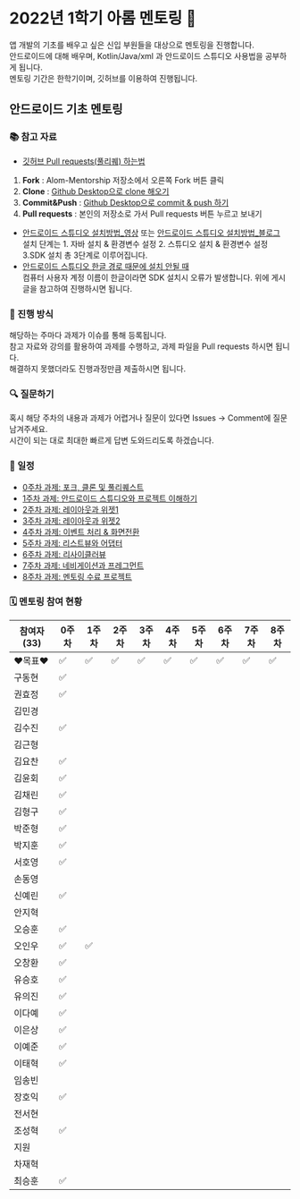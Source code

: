 # 2022년 1학기 아롬 멘토링 📗

앱 개발의 기초를 배우고 싶은 신입 부원들을 대상으로 멘토링을 진행합니다.  
안드로이드에 대해 배우며, Kotlin/Java/xml 과 안드로이드 스튜디오 사용법을 공부하게 됩니다.   
멘토링 기간은 한학기이며, 깃허브를 이용하여 진행됩니다.

## 안드로이드 기초 멘토링

### 📚 참고 자료
* [깃허브 Pull requests(풀리퀘) 하는법](https://github.com/alom-sejong/2022_1_AlomMentorship/blob/main/How%20to%20pull%20request%20in%20github.pdf)
1. **Fork** : Alom-Mentorship 저장소에서 오른쪽 Fork 버튼 클릭  
2. **Clone** : [Github Desktop으로 clone 해오기](https://hello-bryan.tistory.com/201)  
3. **Commit&Push** : [Github Desktop으로 commit & push 하기](https://post.naver.com/viewer/postView.nhn?volumeNo=24624153&memberNo=42458017)
4. **Pull requests** : 본인의 저장소로 가서 Pull requests 버튼 누르고 보내기
* [안드로이드 스튜디오 설치방법_영상](https://youtu.be/UNKlX9J6m-A) 또는 [안드로이드 스튜디오 설치방법_블로그](https://webnautes.tistory.com/1126)  
설치 단계는 1. 자바 설치 & 환경변수 설정 2. 스튜디오 설치 & 환경변수 설정 3.SDK 설치 총 3단계로 이루어집니다.  
* [안드로이드 스튜디오 한글 경로 때문에 설치 안될 때](https://sohees.com/7126/)  
컴퓨터 사용자 계정 이름이 한글이라면 SDK 설치시 오류가 발생합니다. 위에 게시글을 참고하여 진행하시면 됩니다.  

### 📝 진행 방식
해당하는 주마다 과제가 이슈를 통해 등록됩니다.  
참고 자료와 강의를 활용하여 과제를 수행하고, 과제 파일을 Pull requests 하시면 됩니다.  
해결하지 못했더라도 진행과정만큼 제출하시면 됩니다.
### 🔍 질문하기
혹시 해당 주차의 내용과 과제가 어렵거나 질문이 있다면 Issues -> Comment에 질문 남겨주세요.  
시간이 되는 대로 최대한 빠르게 답변 도와드리도록 하겠습니다.  
### 📌 일정

* [0주차 과제: 포크, 클론 및 풀리퀘스트](https://github.com/alom-sejong/2022_1_AlomMentorship/blob/main/How%20to%20pull%20request%20in%20github.pdf)
* [1주차 과제: 안드로이드 스튜디오와 프로젝트 이해하기](https://github.com/alom-sejong/Alom-Mentorship/blob/main/1%EC%A3%BC%EC%B0%A8_%EC%95%88%EB%93%9C%EB%A1%9C%EC%9D%B4%EB%93%9C%20%ED%94%84%EB%A1%9C%EC%A0%9D%ED%8A%B8%20%EC%95%8C%EA%B8%B0.pdf)
* [2주차 과제: 레이아웃과 위젯1](https://github.com/alom-sejong/2022_1_AlomMentorship/blob/main/2%EC%A3%BC%EC%B0%A8/2%EC%9E%A5_%EB%A0%88%EC%9D%B4%EC%95%84%EC%9B%83_1.pdf)
* [3주차 과제: 레이아웃과 위젯2](https://github.com/alom-sejong/Alom-Mentorship/blob/main/3%EC%A3%BC%EC%B0%A8/default.MD)
* [4주차 과제: 이벤트 처리 & 화면전환](https://github.com/alom-sejong/Alom-Mentorship/)
* [5주차 과제: 리스트뷰와 어댑터](https://github.com/alom-sejong/Alom-Mentorship)
* [6주차 과제: 리사이클러뷰](https://github.com/alom-sejong/Alom-Mentorship)
* [7주차 과제: 네비게이션과 프레그먼트](https://github.com/alom-sejong/Alom-Mentorship)
* [8주차 과제: 멘토링 수료 프로젝트](https://github.com/alom-sejong/Alom-Mentorship)


### 🗓 멘토링 참여 현황

| 참여자 (33) | 0주차 | 1주차 | 2주차 | 3주차 | 4주차 | 5주차 | 6주차 | 7주차 | 8주차 |
| --- | --- | --- | --- | --- | --- | --- | --- | --- | --- |
| ❤목표❤ |:white_check_mark:|:white_check_mark:|:white_check_mark:|:white_check_mark:|:white_check_mark:|:white_check_mark:|:white_check_mark:|:white_check_mark:|:white_check_mark:|
| 구동현 |:white_check_mark:|||||||||
| 권효정 |:white_check_mark:|||||||||
| 김민경 ||||||||||
| 김수진 |:white_check_mark:|||||||||
| 김근형 ||||||||||
| 김요찬 |:white_check_mark:|||||||||
| 김윤회 |:white_check_mark:|||||||||
| 김채린 |:white_check_mark:|||||||||
| 김형구 |:white_check_mark:|||||||||
| 박준형 |:white_check_mark:|||||||||
| 박지훈 |:white_check_mark:|||||||||
| 서호영 |:white_check_mark:|||||||||
| 손동영 ||||||||||
| 신예린 |:white_check_mark:|||||||||
| 안지혁 ||||||||||
| 오승훈 |:white_check_mark:|||||||||
| 오인우 |:white_check_mark:|:white_check_mark:||||||||
| 오창환 |:white_check_mark:|||||||||
| 유승호 |:white_check_mark:|||||||||
| 유의진 |:white_check_mark:|||||||||
| 이다예 |:white_check_mark:|||||||||
| 이은상 |:white_check_mark:|||||||||
| 이예준 |:white_check_mark:|||||||||
| 이태혁 |:white_check_mark:|||||||||
| 임송빈 ||||||||||
| 장호익 |:white_check_mark:|||||||||
| 전서현 ||||||||||
| 조성혁 |:white_check_mark:|||||||||
| 지원 ||||||||||
| 차재혁 ||||||||||
| 최승훈 |:white_check_mark:|||||||||
